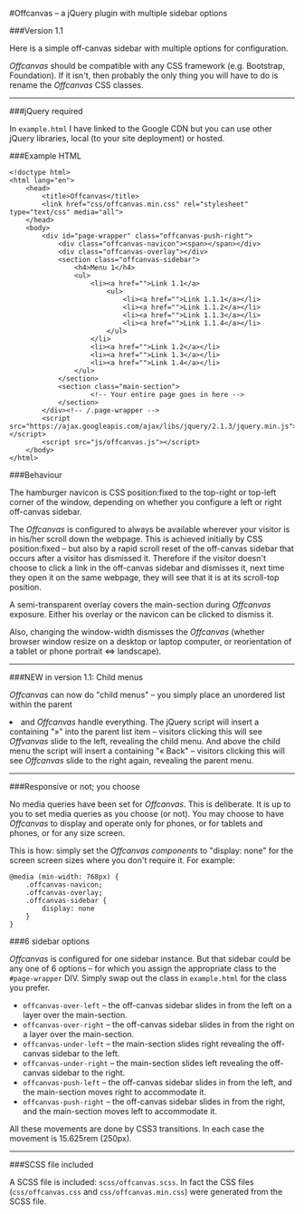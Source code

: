 #Offcanvas – a jQuery plugin with multiple sidebar options

###Version 1.1

Here is a simple off-canvas sidebar with multiple options for configuration.

_Offcanvas_ should be compatible with any CSS framework (e.g. Bootstrap, Foundation). If it isn't, then probably the only thing you will have to do is rename the _Offcanvas_ CSS classes.

---

###jQuery required 

In `example.html` I have linked to the Google CDN but you can use other jQuery libraries, local (to your site deployment) or hosted.

###Example HTML

```
<!doctype html>
<html lang="en">
    <head>
        <title>Offcanvas</title>
        <link href="css/offcanvas.min.css" rel="stylesheet" type="text/css" media="all">
    </head>
    <body>
        <div id="page-wrapper" class="offcanvas-push-right">
            <div class="offcanvas-navicon"><span></span></div>
            <div class="offcanvas-overlay"></div>
            <section class="offcanvas-sidebar">
                <h4>Menu 1</h4>
                <ul>
                    <li><a href="">Link 1.1</a>
                        <ul>
                            <li><a href="">Link 1.1.1</a></li>
                            <li><a href="">Link 1.1.2</a></li>
                            <li><a href="">Link 1.1.3</a></li>
                            <li><a href="">Link 1.1.4</a></li>
                        </ul>
                    </li>
                    <li><a href="">Link 1.2</a></li>
                    <li><a href="">Link 1.3</a></li>
                    <li><a href="">Link 1.4</a></li>
                </ul>
            </section>
            <section class="main-section">
                    <!-- Your entire page goes in here -->
            </section>
        </div><!-- /.page-wrapper -->
        <script src="https://ajax.googleapis.com/ajax/libs/jquery/2.1.3/jquery.min.js"></script>
        <script src="js/offcanvas.js"></script>
    </body>
</html>	
```

###Behaviour

The hamburger navicon is CSS position:fixed to the top-right or top-left corner of the window, depending on whether you configure a left or right off-canvas sidebar.

The _Offcanvas_ is configured to always be available wherever your visitor is in his/her scroll down the webpage. This is achieved initially by CSS position:fixed – but also by a rapid scroll reset of the off-canvas sidebar that occurs after a visitor has dismissed it. Therefore if the visitor doesn't choose to click a link in the off-canvas sidebar and dismisses it, next time they open it on the same webpage, they will see that it is at its scroll-top position.

A semi-transparent overlay covers the main-section during _Offcanvas_ exposure. Either his overlay or the navicon can be clicked to dismiss it.

Also, changing the window-width dismisses the _Offcanvas_ (whether browser window resize on a desktop or laptop computer, or reorientation of a tablet or phone portrait <=> landscape).

---

###NEW in version 1.1: Child menus

_Offcanvas_ can now do "child menus" – you simply place an unordered list within the parent <li> and _Offcanvas_ handle everything. The jQuery script will insert a <span> containing "»" into the parent list item – visitors clicking this will see _Offvanvas_ slide to the left, revealing the child menu. And above the child menu the script will insert a <span> containing "« Back" – visitors clicking this will see _Offcanvas_ slide to the right again, revealing the parent menu.

---

###Responsive or not; you choose

No media queries have been set for _Offcanvas_. This is deliberate. It is up to you to set media queries as you choose (or not). You may choose to have _Offcanvas_ to display and operate only for phones, or for tablets and phones, or for any size screen.

This is how: simply set the _Offcanvas components_ to "display: none" for the screen screen sizes where you don't require it. For example:

```
@media (min-width: 768px) {
    .offcanvas-navicon;
    .offcanvas-overlay;
    .offcanvas-sidebar {
        display: none
    }
}
```

###6 sidebar options

_Offcanvas_ is configured for one sidebar instance. But that sidebar could be any one of 6 options – for which you assign the appropriate class to the `#page-wrapper` DIV. Simply swap out the class in `example.html` for the class you prefer.

* `offcanvas-over-left` – the off-canvas sidebar slides in from the left on a layer over the main-section.
* `offcanvas-over-right` – the off-canvas sidebar slides in from the right on a layer over the main-section.
* `offcanvas-under-left` – the main-section slides right revealing the off-canvas sidebar to the left.
* `offcanvas-under-right` – the main-section slides left revealing the off-canvas sidebar to the right.
* `offcanvas-push-left` – the off-canvas sidebar slides in from the left, and the main-section moves right to accommodate it.
* `offcanvas-push-right` – the off-canvas sidebar slides in from the right, and the main-section moves left to accommodate it.

All these movements are done by CSS3 transitions. In each case the movement is 15.625rem (250px).

---

###SCSS file included

A SCSS file is included: `scss/offcanvas.scss`. In fact the CSS files (`css/offcanvas.css` and `css/offcanvas.min.css`) were generated from the SCSS file.

